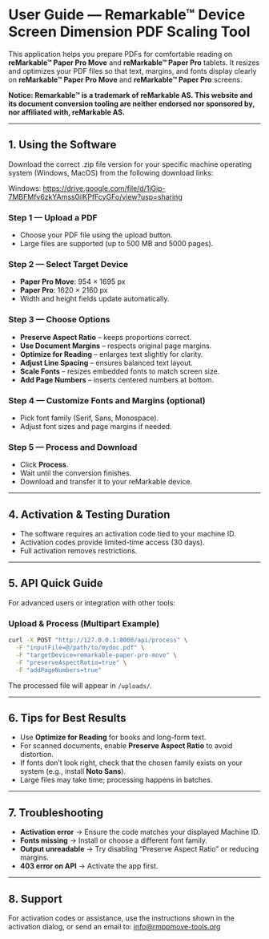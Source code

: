 # User Guide — Remarkable™ Device Screen Dimension PDF Scaling Tool

This application helps you prepare PDFs for comfortable reading on **reMarkable™ Paper Pro Move** and **reMarkable™ Paper Pro** tablets. It resizes and optimizes your PDF files so that text, margins, and fonts display clearly on **reMarkable™ Paper Pro Move** and **reMarkable™ Paper Pro** screens.

**Notice: Remarkable™ is a trademark of reMarkable AS. This website and its document conversion tooling are neither endorsed nor sponsored by, nor affiliated with, reMarkable AS.**


---

## 1. Using the Software

Download the correct .zip file version for your specific machine operating system (Windows, MacOS) from the following download links:

Windows:  https://drive.google.com/file/d/1jGip-7MBFMfv6zkYAmss0ilKPfFcyGFo/view?usp=sharing

### Step 1 — Upload a PDF
- Choose your PDF file using the upload button.
- Large files are supported (up to 500 MB and 5000 pages).

### Step 2 — Select Target Device
- **Paper Pro Move**: 954 × 1695 px  
- **Paper Pro**: 1620 × 2160 px  
- Width and height fields update automatically.

### Step 3 — Choose Options
- **Preserve Aspect Ratio** – keeps proportions correct.  
- **Use Document Margins** – respects original page margins.  
- **Optimize for Reading** – enlarges text slightly for clarity.  
- **Adjust Line Spacing** – ensures balanced text layout.  
- **Scale Fonts** – resizes embedded fonts to match screen size.  
- **Add Page Numbers** – inserts centered numbers at bottom.

### Step 4 — Customize Fonts and Margins (optional)
- Pick font family (Serif, Sans, Monospace).
- Adjust font sizes and page margins if needed.

### Step 5 — Process and Download
- Click **Process**.  
- Wait until the conversion finishes.  
- Download and transfer it to your reMarkable device.

---

## 4. Activation & Testing Duration

- The software requires an activation code tied to your machine ID.  
- Activation codes provide limited-time access (30 days).  
- Full activation removes restrictions.  

---

## 5. API Quick Guide

For advanced users or integration with other tools:

### Upload & Process (Multipart Example)
```bash
curl -X POST "http://127.0.0.1:8000/api/process" \
  -F "inputFile=@/path/to/mydoc.pdf" \
  -F "targetDevice=remarkable-paper-pro-move" \
  -F "preserveAspectRatio=true" \
  -F "addPageNumbers=true"
```

The processed file will appear in `/uploads/`.

---

## 6. Tips for Best Results
- Use **Optimize for Reading** for books and long-form text.  
- For scanned documents, enable **Preserve Aspect Ratio** to avoid distortion.  
- If fonts don’t look right, check that the chosen family exists on your system (e.g., install **Noto Sans**).  
- Large files may take time; processing happens in batches.

---

## 7. Troubleshooting

- **Activation error** → Ensure the code matches your displayed Machine ID.  
- **Fonts missing** → Install or choose a different font family.  
- **Output unreadable** → Try disabling “Preserve Aspect Ratio” or reducing margins.  
- **403 error on API** → Activate the app first.  

---

## 8. Support

For activation codes or assistance, use the instructions shown in the activation dialog, or send an email to: info@rmppmove-tools.org  
